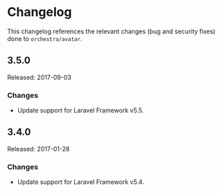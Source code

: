 # Changelog

This changelog references the relevant changes (bug and security fixes) done to `orchestra/avatar`.

## 3.5.0

Released: 2017-09-03

### Changes

* Update support for Laravel Framework v5.5.

## 3.4.0

Released: 2017-01-28

### Changes

* Update support for Laravel Framework v5.4.
